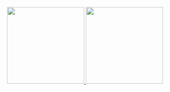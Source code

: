 <div align="center">
  <a href="https://github.com/Anagaldino">
  <img height="180em" src="https://github-readme-stats.vercel.app/api?username=Anagaldino&show_icons=true&theme=tokyonight&include_all_commits=true&count_private=true"/>
  <img height="180em" src="https://github-readme-stats.vercel.app/api/top-langs/?username=Anagaldino&layout=compact&langs_count=7&theme=tokyonight"/>
</div>
